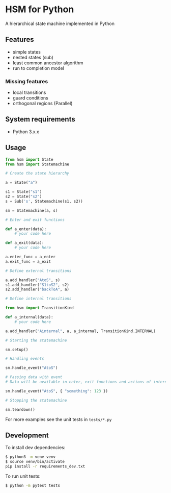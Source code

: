 # HSM for Python

A hierarchical state machine implemented in Python

## Features

- simple states
- nested states (sub)
- least common ancestor algorithm
- run to completion model

### Missing features

- local transitions
- guard conditions
- orthogonal regions (Parallel)

## System requirements

- Python 3.x.x

## Usage

```py
from hsm import State
from hsm import Statemachine

# Create the state hierarchy

a = State("a")

s1 = State("s1")
s2 = State("s2")
s = Sub('s', Statemachine(s1, s2))

sm = Statemachine(a, s)

# Enter and exit functions

def a_enter(data):
    # your code here

def a_exit(data):
    # your code here

a.enter_func = a_enter
a.exit_func = a_exit

# Define external transitions

a.add_handler("AtoS", s)
s1.add_handler("S1toS2", s2)
s2.add_handler("backToA", a)

# Define internal transitions

from hsm import TransitionKind

def a_internal(data):
    # your code here

a.add_handler("Ainternal", a, a_internal, TransitionKind.INTERNAL)

# Starting the statemachine

sm.setup()

# Handling events

sm.handle_event("AtoS")

# Passing data with event
# Data will be available in enter, exit functions and actions of internal transitions

sm.handle_event("AtoS", { "something": 123 })

# Stopping the statemachine

sm.teardown()
```

For more examples see the unit tests in `tests/*.py`

## Development

To install dev dependencies:

```sh
$ python3 -m venv venv
$ source venv/bin/activate
pip install -r requirements_dev.txt
```

To run unit tests:

```sh
$ python -m pytest tests
```
